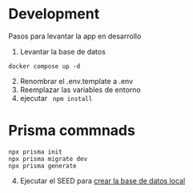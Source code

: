 # Development

Pasos para levantar la app en desarrollo

1. Levantar la base de datos

```
docker compose up -d
```

2. Renombrar el .env.template a .env
3. Reemplazar las variables de entorno
4. ejecutar ` npm install`

# Prisma commnads

```
npx prisma init
npx prisma migrate dev
npx prisma generate

```

4. Ejecutar el SEED para [crear la base de datos local](localhost:3000/api/seed)
